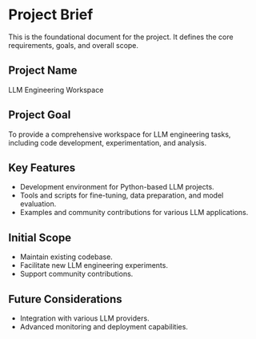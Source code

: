 # Project Brief

This is the foundational document for the project. It defines the core requirements, goals, and overall scope.

## Project Name
LLM Engineering Workspace

## Project Goal
To provide a comprehensive workspace for LLM engineering tasks, including code development, experimentation, and analysis.

## Key Features
- Development environment for Python-based LLM projects.
- Tools and scripts for fine-tuning, data preparation, and model evaluation.
- Examples and community contributions for various LLM applications.

## Initial Scope
- Maintain existing codebase.
- Facilitate new LLM engineering experiments.
- Support community contributions.

## Future Considerations
- Integration with various LLM providers.
- Advanced monitoring and deployment capabilities.
